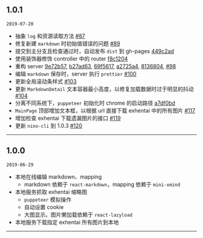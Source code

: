 ## 1.0.1

`2019-07-20`

- 抽象 `log` 和资源读取方法 [#87](https://github.com/orzyyyy/memo/pull/87)
- 修复新建 `markdown` 时初始值错误的问题 [#89](https://github.com/orzyyyy/memo/pull/89/files)
- 提交到主分支且检查通过时，自动发布 `dist` 到 gh-pages [449c2ad](https://github.com/orzyyyy/memo/commit/449c2ad1d5b96d470b5715c716968a52a92ef155)
- 使用装饰器修饰 controller 中的 router [f8c1204](https://github.com/orzyyyy/memo/commit/f8c1204ce0bf004f12055aba232ff61f0597ec28)
- 重构 server [9e72b57](https://github.com/orzyyyy/memo/commit/9e72b57ceaf1996d69d9067f9006fd4fa8f89292), [b27ad63](https://github.com/orzyyyy/memo/commit/b27ad63b7e9bfd65aa5d06292478d3002d6d43b3), [69f5617](https://github.com/orzyyyy/memo/commit/69f5617f99087994b9207f2360af5e846fd0b5b3), [a2725a4](https://github.com/orzyyyy/memo/commit/a2725a4ceeeda5be9b0adfad005d38d4ca24c121), [8136804](https://github.com/orzyyyy/memo/commit/81368046f43c598a705e1bd1811b1fc72d12d790), [#98](https://github.com/orzyyyy/memo/pull/98)
- 编辑 `markdown` 保存时，server 执行 `prettier` [#100](https://github.com/orzyyyy/memo/pull/100)
- 更新全局滚动条样式 [#103](https://github.com/orzyyyy/memo/pull/103)
- 更新 `MarkdownDetail` 文本容器最小高度，以修复加载数据时过于明显的抖动 [#104](https://github.com/orzyyyy/memo/pull/104)
- 分离不同系统下，`puppeteer` 初始化时 chrome 的启动路径 [a7df0bd](https://github.com/orzyyyy/memo/commit/a7df0bdcd00dd79442ab5a85e0ba9fb8e14760da)
- `MainPage` 顶部增加文本框，以根据 url 直接下载 exhentai 中的所有图片 [#117](https://github.com/orzyyyy/memo/pull/117)
- 增加检查 exhentai 下载遗漏图片的接口 [#119](https://github.com/orzyyyy/memo/pull/119)
- 更新 `nino-cli` 到 1.0.3 [#120](https://github.com/orzyyyy/memo/pull/120)

---

## 1.0.0

`2019-06-29`

- 本地在线编辑 markdown、mapping
  - markdown 依赖于 `react-markdown`，mapping 依赖于 `mini-xmind`
- 本地服务抓取 exhentai 缩略图
  - `puppeteer` 模拟操作
  - 自动设置 cookie
  - 大图显示。图片懒加载依赖于 `react-lazyload`
- 本地服务下载指定 exhentai 所有图片到本地

---
